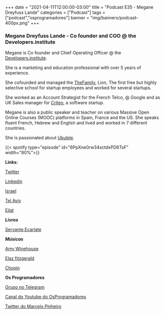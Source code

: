 +++
date = "2021-04-11T12:00:00-03:00"
title = "Podcast E35 - Megane Dreyfuss Lande"
categories = ["Podcast"]
tags = ["podcast","osprogramadores"]
banner = "img/banners/podcast-400px.png"
+++

### Megane Dreyfuss Lande - Co founder and COO @ the Developers.institute

Megane is Co founder and Chief Operating Officer @ the [Developers.institute](https://developers.institute/en/). 

She is a marketing and education professional with over 5 years of experience. 

She cofounded and managed the [TheFamily](https://joinlion.co/), Lion, The first free but highly selective school for startup employees and  worked for several startups. 

She worked as an Account Strategist for the French Telco, @ Google and as UK Sales manager for [Criteo](https://www.criteo.com/), a software startup. 

Megane is also a public speaker and teacher on various Massive Open Online Courses (MOOC) platforms  in Spain, France and the US. She speaks fluent French, Hebrew and English and lived and worked in 7 different countries. 

She is passionated about [Ukulele](https://en.wikipedia.org/wiki/Ukulele).


{{< spotify type="episode" id="6PpXne0rw34xctdxPD6TsF" width="80%">}}


**Links:**

[Twitter](https://twitter.com/meganedreyfuss)

[Linkedin](https://www.linkedin.com/in/meganedreyfuss/)

[Israel](https://en.wikipedia.org/wiki/Israel)

[Tel Aviv](https://en.wikipedia.org/wiki/Tel_Aviv)

[Eilat](https://en.wikipedia.org/wiki/Eilat)

***Livros***

[Servante Ecarlate](https://www.amazon.com.br/servante-ecarlate-Margaret-Atwood/dp/2277227811)

***Músicas***

[Amy Winehouse](https://en.wikipedia.org/wiki/Amy_Winehouse)

[Elaz fitzgerald](https://en.wikipedia.org/wiki/Ella_Fitzgerald)

[Chopin](https://en.wikipedia.org/wiki/Fr%C3%A9d%C3%A9ric_Chopin)


**Os Programadores**

[Grupo no Telegram](https://t.me/osprogramadores)

[Canal do Youtube do OsProgramadores](https://www.youtube.com/channel/UCt_YNYGl6K5yNXlXEQDdwWg?view_as=subscriber)

[Twitter do Marcelo Pinheiro](https://twitter.com/mpinheir)
